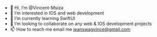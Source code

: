 - 👋 Hi, I’m @Vincent-Msiza
- 👀 I’m interested in IOS and web development
- 🌱 I’m currently learning SwiftUI
- 💞️ I’m looking to collaborate on any web & IOS development projects
- 📫 How to reach me email me jeanswagvince@gmail.com

<!---
Vincent-Msiza/Vincent-Msiza is a ✨ special ✨ repository because its `README.md` (this file) appears on your GitHub profile.
You can click the Preview link to take a look at your changes.
--->
